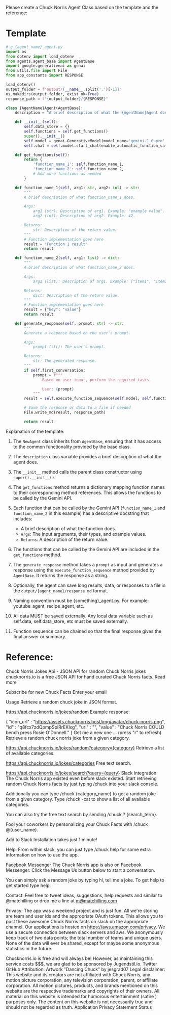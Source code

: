 Please create a Chuck Norris Agent Class based on the template and the reference:

# Template

```python
# g_{agent_name}_agent.py
import os
from dotenv import load_dotenv
from agents.agent_base import AgentBase
import google.generativeai as genai
from utils.file import File
from app_constants import RESPONSE

load_dotenv()
output_folder = f"output/{__name__.split('.')[-1]}"
os.makedirs(output_folder, exist_ok=True)
response_path = f"{output_folder}/{RESPONSE}"

class {AgentName}Agent(AgentBase):
    description = "A brief description of what the {AgentName}Agent does."

    def __init__(self):
        self.data_store = {}
        self.functions = self.get_functions()
        super().__init__()
        self.model = genai.GenerativeModel(model_name='gemini-1.0-pro', tools=self.functions.values())
        self.chat = self.model.start_chat(enable_automatic_function_calling=True)

    def get_functions(self):
        return {
            'function_name_1': self.function_name_1,
            'function_name_2': self.function_name_2,
            # Add more functions as needed
        }

    def function_name_1(self, arg1: str, arg2: int) -> str:
        """
        A brief description of what function_name_1 does.

        Args:
            arg1 (str): Description of arg1. Example: "example value".
            arg2 (int): Description of arg2. Example: 42.

        Returns:
            str: Description of the return value.
        """
        # Function implementation goes here
        result = "Function 1 result"
        return result

    def function_name_2(self, arg1: list) -> dict:
        """
        A brief description of what function_name_2 does.

        Args:
            arg1 (list): Description of arg1. Example: ["item1", "item2"].

        Returns:
            dict: Description of the return value.
        """
        # Function implementation goes here
        result = {"key": "value"}
        return result

    def generate_response(self, prompt: str) -> str:
        """
        Generate a response based on the user's prompt.

        Args:
            prompt (str): The user's prompt.

        Returns:
            str: The generated response.
        """
        if self.first_conversation:
            prompt = f"""
                Based on user input, perform the required tasks.

                User: {prompt}
            """
        result = self.execute_function_sequence(self.model, self.functions, prompt, self.chat)

        # Save the response or data to a file if needed
        File.write_md(result, response_path)

        return result
```

Explanation of the template:

1. The `NewAgent` class inherits from `AgentBase`, ensuring that it has access to the common functionality provided by the base class.

2. The `description` class variable provides a brief description of what the agent does.

3. The `__init__` method calls the parent class constructor using `super().__init__()`.

4. The `get_functions` method returns a dictionary mapping function names to their corresponding method references. This allows the functions to be called by the Gemini API.

5. Each function that can be called by the Gemini API (`function_name_1` and `function_name_2` in this example) has a descriptive docstring that includes:
   - A brief description of what the function does.
   - `Args`: The input arguments, their types, and example values.
   - `Returns`: A description of the return value.

6. The functions that can be called by the Gemini API are included in the `get_functions` method.

7. The `generate_response` method takes a `prompt` as input and generates a response using the `execute_function_sequence` method provided by `AgentBase`. It returns the response as a string.

8. Optionally, the agent can save long results, data, or responses to a file in the `output/{agent_name}/response.md` format.

9. Naming convention must be {something}_agent.py. For example: youtube_agent, recipe_agent, etc.

10. All data MUST be saved externally. Any local data variable such as self.data, self.data_store, etc must be saved externally.

11. Function sequence can be chained so that the final response gives the final answer or summary.

# Reference:

Chuck Norris Jokes Api - JSON API for random Chuck Norris jokes
chucknorris.io is a free JSON API for hand curated Chuck Norris facts. Read more

Subscribe for new Chuck Facts
Enter your email
 
Usage
Retrieve a random chuck joke in JSON format.

https://api.chucknorris.io/jokes/random
Example response:

{
"icon_url" : "https://assets.chucknorris.host/img/avatar/chuck-norris.png",
"id" : "q8fcx7zdQpmpSpiRrEKlxg",
"url" : "",
"value" : "Chuck Norris COULD bench press Rosie O'Donnell."
}
Get me a new one ... (press "r" to refresh)
Retrieve a random chuck norris joke from a given category.

https://api.chucknorris.io/jokes/random?category={category}
Retrieve a list of available categories.

https://api.chucknorris.io/jokes/categories
Free text search.

https://api.chucknorris.io/jokes/search?query={query}
Slack Integration
The Chuck Norris app existed even before slack existed. Start retrieving random Chuck Norris facts by just typing /chuck into your slack console.

Additionally you can type /chuck {category_name} to get a random joke from a given category. Type /chuck -cat to show a list of all available categories.

You can also try the free text search by sending /chuck ? {search_term}.

Fool your coworkers by personalizing your Chuck Facts with /chuck @{user_name}.

Add to Slack
Installation takes just 1 minute!

Help: From within slack, you can just type /chuck help for some extra information on how to use the app.

Facebook Messenger
The Chuck Norris app is also on Facebook Messenger. Click the Message Us button below to start a conversation.

You can simply ask a random joke by typing hi, tell me a joke. To get help to get started type help.

Contact: Feel free to tweet ideas, suggestions, help requests and similar to @matchilling or drop me a line at m@matchilling.com

Privacy: The app was a weekend project and is just fun. All we're storing are team and user ids and the appropriate OAuth tokens. This allows you to post these awesome Chuck Norris facts on slack on the appropriate channel. Our applications is hosted on https://aws.amazon.com/privacy. We use a secure connection between slack servers and aws. We anonymously keep track of two data points; the total number of teams and unique users. None of the data will ever be shared, except for maybe some anonymous statistics in the future.

Chucknorris.io is free and will always be! However, as maintaining this service costs $$$, we are glad to be sponsored by Jugendstil.io.
Twitter GitHub 
Attribution: Artwork "Dancing Chuck" by jesgrad07
Legal disclaimer: This website and its creators are not affiliated with Chuck Norris, any motion picture corporation, any television corporation, parent, or affiliate corporation. All motion pictures, products, and brands mentioned on this website are the respective trademarks and copyrights of their owners. All material on this website is intended for humorous entertainment (satire ) purposes only. The content on this website is not necessarily true and should not be regarded as truth.
Application Privacy Statement Status
